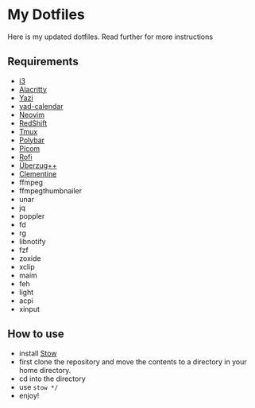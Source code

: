 # My Dotfiles

Here is my updated dotfiles.
Read further for more instructions

## Requirements

- [i3](https://i3wm.org/)
- [Alacritty](https://alacritty.org/)
- [Yazi](https://yazi-rs.github.io/docs/installation)
- [yad-calendar](https://yad-guide.ingk.se/calendar/yad-calendar.html)
- [Neovim](https://neovim.io/)
- [RedShift](https://github.com/jonls/redshift)
- [Tmux](https://github.com/tmux/tmux/wiki/Installing)
- [Polybar](https://github.com/polybar/polybar)
- [Picom](https://github.com/yshui/picom)
- [Rofi](https://github.com/davatorium/rofi)
- [Überzug++](https://github.com/jstkdng/ueberzugpp)
- [Clementine](https://www.clementine-player.org/downloads)
- ffmpeg
- ffmpegthumbnailer
- unar
- jq
- poppler
- fd
- rg
- libnotify
- fzf
- zoxide
- xclip
- maim
- feh
- light
- acpi
- xinput

## How to use

- install [Stow](https://www.gnu.org/software/stow/)
- first clone the repository and move the contents to a directory in your home directory.
- cd into the directory
- use `stow */`
- enjoy!
